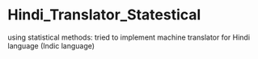# Hindi_Translator_Statestical
using statistical methods: tried to implement machine translator for Hindi language (Indic language)
